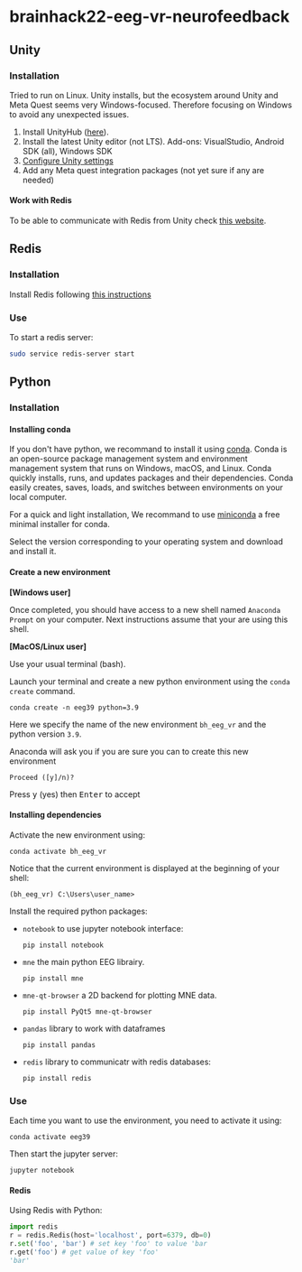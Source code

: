# brainhack22-eeg-vr-neurofeedback

## Unity

### Installation

Tried to run on Linux. Unity installs, but the ecosystem around Unity and Meta Quest seems very Windows-focused. Therefore focusing on Windows to avoid any unexpected issues.

1. Install UnityHub ([here](https://public-cdn.cloud.unity3d.com/hub/prod/UnityHubSetup.exe)).
2. Install the latest Unity editor (not LTS). Add-ons: VisualStudio, Android SDK (all), Windows SDK
3. [Configure Unity settings](https://developer.oculus.com/documentation/unity/unity-conf-settings/#build-settings)
3. Add any Meta quest integration packages (not yet sure if any are needed)


#### Work with Redis

To be able to communicate with Redis from Unity check [this website](https://simulapps.com/access-redis-database-from-unity3d/).

## Redis

### Installation

Install Redis following [this instructions](https://redis.io/docs/getting-started/)

### Use

To start a redis server:
```bash
sudo service redis-server start
```

## Python

### Installation

#### Installing conda
If you don't have python, we recommand to install it using [conda](https://docs.conda.io/projects/conda/en/latest/). Conda is an open-source package management system and environment management system that runs on Windows, macOS, and Linux. Conda quickly installs, runs, and updates packages and their dependencies. Conda easily creates, saves, loads, and switches between environments on your local computer.

For a quick and light installation, We recommand to use [miniconda](https://docs.conda.io/en/latest/miniconda.html) a free minimal installer for conda.

Select the version corresponding to your operating system and download and install it.

#### Create a new environment

**[Windows user]**

Once completed, you should have access to a new shell named
`Anaconda Prompt` on your computer. Next instructions assume that your are using this shell.

**[MacOS/Linux user]**

Use your usual terminal (bash).


Launch your terminal and create a new python environment using the `conda create` command.

```console
conda create -n eeg39 python=3.9
```

Here we specify the name of the new environment `bh_eeg_vr` and the python version `3.9`.

Anaconda will ask you if you are sure you can to create this new environment

```console
Proceed ([y]/n)?
```
Press <kbd>y</kbd> (yes) then <kbd>Enter</kbd> to accept

#### Installing dependencies

Activate the new environment using:

```console
conda activate bh_eeg_vr
```
Notice that the current environment is displayed at the beginning of your shell:

```console
(bh_eeg_vr) C:\Users\user_name>
```

Install the required python packages:
 - `notebook` to use jupyter notebook interface:

    ```console
    pip install notebook
    ```

 - `mne` the main python EEG librairy.

    ```console
    pip install mne
    ```

 - `mne-qt-browser` a 2D backend for plotting MNE data.

    ```console
    pip install PyQt5 mne-qt-browser
    ```

- `pandas` library to work with dataframes

    ```console
    pip install pandas
    ```
- `redis` library to communicatr with redis databases:

    ```console
    pip install redis
    ```

### Use

Each time you want to use the environment, you need to activate it using:

```console
conda activate eeg39
```

Then start the jupyter server:

```console
jupyter notebook
```

#### Redis 

Using Redis with Python:

```python
import redis
r = redis.Redis(host='localhost', port=6379, db=0)
r.set('foo', 'bar') # set key 'foo' to value 'bar
r.get('foo') # get value of key 'foo'
'bar'
```
